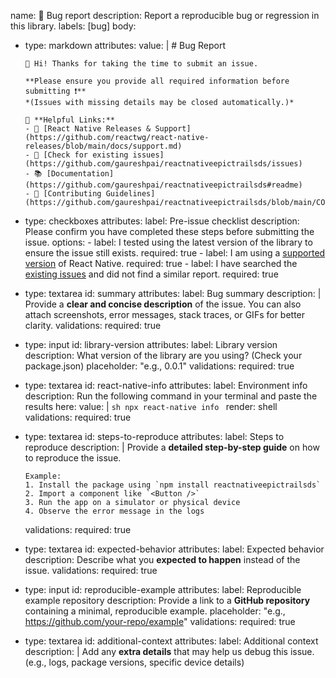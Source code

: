 name: 🐛 Bug report
description: Report a reproducible bug or regression in this library.
labels: [bug]
body:
  - type: markdown
    attributes:
      value: |
        # Bug Report

        👋 Hi! Thanks for taking the time to submit an issue.

        **Please ensure you provide all required information before submitting ❗**
        *(Issues with missing details may be closed automatically.)*

        📌 **Helpful Links:**
        - 📖 [React Native Releases & Support](https://github.com/reactwg/react-native-releases/blob/main/docs/support.md)
        - 🔎 [Check for existing issues](https://github.com/gaureshpai/reactnativeepictrailsds/issues)
        - 📚 [Documentation](https://github.com/gaureshpai/reactnativeepictrailsds#readme)
        - 🚀 [Contributing Guidelines](https://github.com/gaureshpai/reactnativeepictrailsds/blob/main/CONTRIBUTING.md)

  - type: checkboxes
    attributes:
      label: Pre-issue checklist
      description: Please confirm you have completed these steps before submitting the issue.
      options:
        - label: I tested using the latest version of the library to ensure the issue still exists.
          required: true
        - label: I am using a [supported version](https://github.com/reactwg/react-native-releases/blob/main/docs/support.md) of React Native.
          required: true
        - label: I have searched the [existing issues](https://github.com/gaureshpai/reactnativeepictrailsds/issues) and did not find a similar report.
          required: true

  - type: textarea
    id: summary
    attributes:
      label: Bug summary
      description: |
        Provide a **clear and concise description** of the issue.
        You can also attach screenshots, error messages, stack traces, or GIFs for better clarity.
    validations:
      required: true

  - type: input
    id: library-version
    attributes:
      label: Library version
      description: What version of the library are you using? (Check your package.json)
      placeholder: "e.g., 0.0.1"
    validations:
      required: true

  - type: textarea
    id: react-native-info
    attributes:
      label: Environment info
      description: Run the following command in your terminal and paste the results here:
      value: |
        ```sh
        npx react-native info
        ```
      render: shell
    validations:
      required: true

  - type: textarea
    id: steps-to-reproduce
    attributes:
      label: Steps to reproduce
      description: |
        Provide a **detailed step-by-step guide** on how to reproduce the issue.

        Example:
        1. Install the package using `npm install reactnativeepictrailsds`
        2. Import a component like `<Button />`
        3. Run the app on a simulator or physical device
        4. Observe the error message in the logs
    validations:
      required: true

  - type: textarea
    id: expected-behavior
    attributes:
      label: Expected behavior
      description: Describe what you **expected to happen** instead of the issue.
    validations:
      required: true

  - type: input
    id: reproducible-example
    attributes:
      label: Reproducible example repository
      description: Provide a link to a **GitHub repository** containing a minimal, reproducible example.
      placeholder: "e.g., https://github.com/your-repo/example"
    validations:
      required: true

  - type: textarea
    id: additional-context
    attributes:
      label: Additional context
      description: |
        Add any **extra details** that may help us debug this issue.
        (e.g., logs, package versions, specific device details)
